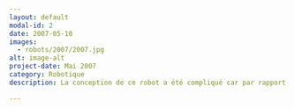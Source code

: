 ```yaml
---
layout: default
modal-id: 2
date: 2007-05-10
images:
  - robots/2007/2007.jpg
alt: image-alt
project-date: Mai 2007
category: Robotique
description: La conception de ce robot a été compliqué car par rapport à l'année précédente le nombre de membre de l'équipe s'est retrouvé réduit à 4. Nous n'avons pas réussi à finaliser sa conception et de ce fait nous n'avons pas pu réaliser de match. Néanmoins présent à la Ferté Bernard nous avons profité de ce temps pour rencontrer d'autres équipes et ainsi échanger avec eux.

---
```


